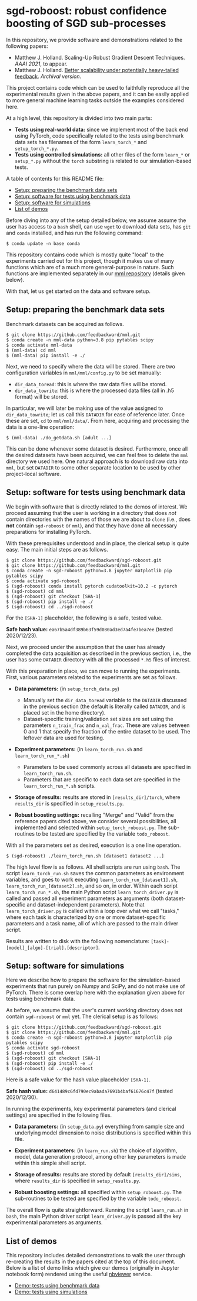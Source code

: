 # sgd-roboost: robust confidence boosting of SGD sub-processes

In this repository, we provide software and demonstrations related to the following papers:

- Matthew J. Holland. Scaling-Up Robust Gradient Descent Techniques. *AAAI 2021*, to appear.
- Matthew J. Holland. <a href="https://arxiv.org/abs/2012.07346">Better scalability under potentially heavy-tailed feedback</a>. *Archival version*.

This project contains code which can be used to faithfully reproduce all the experimental results given in the above papers, and it can be easily applied to more general machine learning tasks outside the examples considered here.

At a high level, this repository is divided into two main parts:

- __Tests using real-world data:__ since we implement most of the back end using PyTorch, code specifically related to the tests using benchmark data sets has filenames of the form `learn_torch_*` and `setup_torch_*.py`.
- __Tests using controlled simulations:__ all other files of the form `learn_*` or `setup_*.py` without the `torch` substring is related to our simulation-based tests.

A table of contents for this README file:

- <a href="#data">Setup: preparing the benchmark data sets</a>
- <a href="#code_torch">Setup: software for tests using benchmark data</a>
- <a href="#code_sims">Setup: software for simulations</a>
- <a href="#demos">List of demos</a>

Before diving into any of the setup detailed below, we assume assume the user has access to a `bash` shell, can use `wget` to download data sets, has `git` and `conda` installed, and has run the following command:

```
$ conda update -n base conda
```

This repository contains code which is mostly quite "local" to the experiments carried out for this project, though it makes use of many functions which are of a much more general-purpose in nature. Such functions are implemented separately in our <a href="https://github.com/feedbackward/mml">mml repository</a> (details given below).

With that, let us get started on the data and software setup.


<a id="data"></a>
## Setup: preparing the benchmark data sets

Benchmark datasets can be acquired as follows.

```
$ git clone https://github.com/feedbackward/mml.git
$ conda create -n mml-data python=3.8 pip pytables scipy
$ conda activate mml-data
$ (mml-data) cd mml
$ (mml-data) pip install -e ./
```

Next, we need to specify where the data will be stored. There are two configuration variables in `mml/mml/config.py` to be set manually:

- `dir_data_toread`: this is where the raw data files will be stored.
- `dir_data_towrite`: this is where the processed data files (all in .h5 format) will be stored.

In particular, we will later be making use of the value assigned to `dir_data_towrite`; let us call this `DATADIR` for ease of reference later. Once these are set, `cd` to `mml/mml/data/`. From here, acquiring and processing the data is a one-line operation:

```
$ (mml-data) ./do_getdata.sh [adult ...]
```

This can be done whenever some dataset is desired. Furthermore, once all the desired datasets have been acquired, we can feel free to delete the `mml` directory we used here. One natural approach is to download raw data into `mml`, but set `DATADIR` to some other separate location to be used by other project-local software.


<a id="code_torch"></a>
## Setup: software for tests using benchmark data

We begin with software that is directly related to the demos of interest. We proceed assuming that the user is working in a directory that does *not* contain directories with the names of those we are about to `clone` (i.e., does __not__ contain `sgd-roboost` or `mml`), and that they have done all necessary preparations for installing PyTorch.

With these prerequisites understood and in place, the clerical setup is quite easy. The main initial steps are as follows.

```
$ git clone https://github.com/feedbackward/sgd-roboost.git
$ git clone https://github.com/feedbackward/mml.git
$ conda create -n sgd-roboost python=3.8 jupyter matplotlib pip pytables scipy
$ conda activate sgd-roboost
$ (sgd-roboost) conda install pytorch cudatoolkit=10.2 -c pytorch
$ (sgd-roboost) cd mml
$ (sgd-roboost) git checkout [SHA-1]
$ (sgd-roboost) pip install -e ./
$ (sgd-roboost) cd ../sgd-roboost
```

For the `[SHA-1]` placeholder, the following is a safe, tested value.

__Safe hash value:__ `ea67b5a4df389b63f59d080ad3ed7a4fe7bea7ee` (tested 2020/12/23).

Next, we proceed under the assumption that the user has already completed the data acquisition as described in the previous section, i.e., the user has some `DATADIR` directory with all the processed `*.h5` files of interest.

With this preparation in place, we can move to running the experiments. First, various parameters related to the experiments are set as follows.

- __Data parameters:__ (in `setup_torch_data.py`)
  - Manually set the `dir_data_toread` variable to the `DATADIR` discussed in the previous section  (the default is literally called `DATADIR`, and is placed set in the home directory).
  - Dataset-specific training/validation set sizes are set using the parameters `n_train_frac` and `n_val_frac`. These are values between 0 and 1 that specify the fraction of the entire dataset to be used. The leftover data are used for testing.

- __Experiment parameters:__ (in `learn_torch_run.sh` and `learn_torch_run_*.sh`)
  - Parameters to be used commonly across all datasets are specified in `learn_torch_run.sh`.
  - Parameters that are specific to each data set are specified in the `learn_torch_run_*.sh` scripts.
  
- __Storage of results:__ results are stored in `[results_dir]/torch`, where `results_dir` is specified in `setup_results.py`.

- __Robust boosting settings:__ recalling "Merge" and "Valid" from the reference papers cited above, we consider several possibilities, all implemented and selected within `setup_torch_roboost.py`. The sub-routines to be tested are specified by the variable `todo_roboost`.

With all the parameters set as desired, execution is a one line operation.

```
$ (sgd-roboost) ./learn_torch_run.sh [dataset1 dataset2 ...]
```

The high level flow is as follows. All shell scripts are run using `bash`. The script `learn_torch_run.sh` saves the common parameters as environment variables, and goes to work executing `learn_torch_run_[dataset1].sh`, `learn_torch_run_[dataset2].sh`, and so on, in order. Within each script `learn_torch_run_*.sh`, the main Python script `learn_torch_driver.py` is called and passed all experiment parameters as arguments (both dataset-specific and dataset-independent parameters). Note that `learn_torch_driver.py` is called within a loop over what we call "tasks," where each task is characterized by one or more dataset-specific parameters and a task name, all of which are passed to the main driver script.

Results are written to disk with the following nomenclature: `[task]-[model]_[algo]-[trial].[descriptor]`.


<a id="code_sims"></a>
## Setup: software for simulations

Here we describe how to prepare the software for the simulation-based experiments that run purely on Numpy and SciPy, and do not make use of PyTorch. There is some overlap here with the explanation given above for tests using benchmark data.

As before, we assume that the user's current working directory does not contain `sgd-roboost` or `mml` yet. The clerical setup is as follows:

```
$ git clone https://github.com/feedbackward/sgd-roboost.git
$ git clone https://github.com/feedbackward/mml.git
$ conda create -n sgd-roboost python=3.8 jupyter matplotlib pip pytables scipy
$ conda activate sgd-roboost
$ (sgd-roboost) cd mml
$ (sgd-roboost) git checkout [SHA-1]
$ (sgd-roboost) pip install -e ./
$ (sgd-roboost) cd ../sgd-roboost
```

Here is a safe value for the hash value placeholder `[SHA-1]`.

__Safe hash value:__ `d641489c6fd790ec9abada7691b4baf61676c47f` (tested 2020/12/30).

In running the experiments, key experimental parameters (and clerical settings) are specified in the following files.

- __Data parameters:__ (in `setup_data.py`) everything from sample size and underlying model dimension to noise distributions is specified within this file.

- __Experiment parameters:__ (in `learn_run.sh`) the choice of algorithm, model, data generation protocol, among other key parameters is made within this simple shell script.
  
- __Storage of results:__ results are stored by default `[results_dir]/sims`, where `results_dir` is specified in `setup_results.py`.

- __Robust boosting settings:__ all specified within `setup_roboost.py`. The sub-routines to be tested are specified by the variable `todo_roboost`.

The overall flow is quite straightforward. Running the script `learn_run.sh` in `bash`, the main Python driver script `learn_driver.py` is passed all the key experimental parameters as arguments.


<a id="demos"></a>
## List of demos

This repository includes detailed demonstrations to walk the user through re-creating the results in the papers cited at the top of this document. Below is a list of demo links which give our demos (originally in Jupyter notebook form) rendered using the useful <a href="https://github.com/jupyter/nbviewer">nbviewer</a> service.

- <a href="https://nbviewer.jupyter.org/github/feedbackward/sgd-roboost/blob/main/sgd-roboost/demo_torch.ipynb">Demo: tests using benchmark data</a>
- <a href="https://nbviewer.jupyter.org/github/feedbackward/sgd-roboost/blob/main/sgd-roboost/demo_sims.ipynb">Demo: tests using simulations</a>


